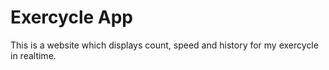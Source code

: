 # Exercycle App

This is a website which displays count, speed and history for my exercycle in realtime.
